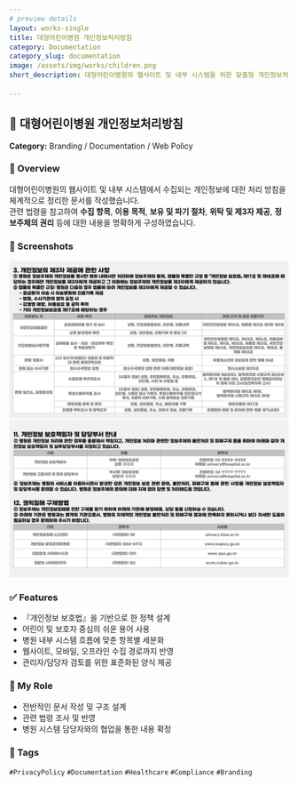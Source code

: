 ```yaml
---
# preview details
layout: works-single
title: 대형어린이병원 개인정보처리방침
category: Documentation
category_slug: documentation
image: /assets/img/works/children.png
short_description: 대형어린이병원의 웹사이트 및 내부 시스템을 위한 맞춤형 개인정보처리방침 문서를 설계하고 작성한 사례입니다.

---
```


## 📄 대형어린이병원 개인정보처리방침  
**Category:** Branding / Documentation / Web Policy  

### 📝 Overview  
대형어린이병원의 웹사이트 및 내부 시스템에서 수집되는 개인정보에 대한 처리 방침을 체계적으로 정리한 문서를 작성했습니다.  
관련 법령을 참고하여 **수집 항목**, **이용 목적**, **보유 및 파기 절차**, **위탁 및 제3자 제공**, **정보주체의 권리** 등에 대한 내용을 명확하게 구성하였습니다.

### 📸 Screenshots

![제3자](assets/img/works/children1.png)
![개인정보 보호책임자](assets/img/works/children2.png)


### ✅ Features  
- 『개인정보 보호법』을 기반으로 한 정책 설계  
- 어린이 및 보호자 중심의 쉬운 용어 사용  
- 병원 내부 시스템 흐름에 맞춘 항목별 세분화  
- 웹사이트, 모바일, 오프라인 수집 경로까지 반영  
- 관리자/담당자 검토를 위한 표준화된 양식 제공  

### 🙋 My Role  
- 전반적인 문서 작성 및 구조 설계  
- 관련 법령 조사 및 반영  
- 병원 시스템 담당자와의 협업을 통한 내용 확정  

### 🔖 Tags  
`#PrivacyPolicy` `#Documentation` `#Healthcare` `#Compliance` `#Branding`
